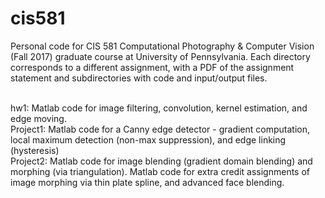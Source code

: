 # cis581

Personal code for CIS 581 Computational Photography & Computer Vision (Fall 2017) graduate course at University of Pennsylvania. Each directory corresponds to a different assignment, with a PDF of the assignment statement and subdirectories with code and input/output files.

<br/> hw1: Matlab code for image filtering, convolution, kernel estimation, and edge moving.
<br/> Project1: Matlab code for a Canny edge detector - gradient computation, local maximum detection (non-max suppression), and edge linking (hysteresis)
<br/> Project2: Matlab code for image blending (gradient domain blending) and morphing (via triangulation). Matlab code for extra credit assignments of image morphing via thin plate spline, and advanced face blending.
